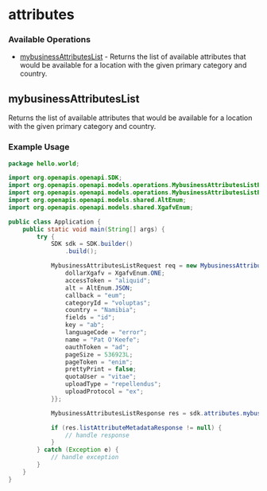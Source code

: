 # attributes

### Available Operations

* [mybusinessAttributesList](#mybusinessattributeslist) - Returns the list of available attributes that would be available for a location with the given primary category and country.

## mybusinessAttributesList

Returns the list of available attributes that would be available for a location with the given primary category and country.

### Example Usage

```java
package hello.world;

import org.openapis.openapi.SDK;
import org.openapis.openapi.models.operations.MybusinessAttributesListRequest;
import org.openapis.openapi.models.operations.MybusinessAttributesListResponse;
import org.openapis.openapi.models.shared.AltEnum;
import org.openapis.openapi.models.shared.XgafvEnum;

public class Application {
    public static void main(String[] args) {
        try {
            SDK sdk = SDK.builder()
                .build();

            MybusinessAttributesListRequest req = new MybusinessAttributesListRequest() {{
                dollarXgafv = XgafvEnum.ONE;
                accessToken = "aliquid";
                alt = AltEnum.JSON;
                callback = "eum";
                categoryId = "voluptas";
                country = "Namibia";
                fields = "id";
                key = "ab";
                languageCode = "error";
                name = "Pat O'Keefe";
                oauthToken = "ad";
                pageSize = 536923L;
                pageToken = "enim";
                prettyPrint = false;
                quotaUser = "vitae";
                uploadType = "repellendus";
                uploadProtocol = "ex";
            }};            

            MybusinessAttributesListResponse res = sdk.attributes.mybusinessAttributesList(req);

            if (res.listAttributeMetadataResponse != null) {
                // handle response
            }
        } catch (Exception e) {
            // handle exception
        }
    }
}
```
